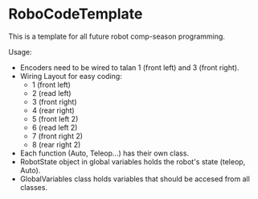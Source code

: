 # RoboCodeTemplate
This is a template for all future robot comp-season programming.

Usage:
- Encoders need to be wired to talan 1 (front left) and 3 (front right).
- Wiring Layout for easy coding:
	- 1 (front left)
	- 2 (read left)
	- 3 (front right)
	- 4 (rear right)
	- 5 (front left 2)
	- 6 (read left 2)
	- 7 (front right 2)
	- 8 (rear right 2)
- Each function (Auto, Teleop...) has their own class.
- RobotState object in global variables holds the robot's state (teleop, Auto).
- GlobalVariables class holds variables that should be accesed from all classes.

